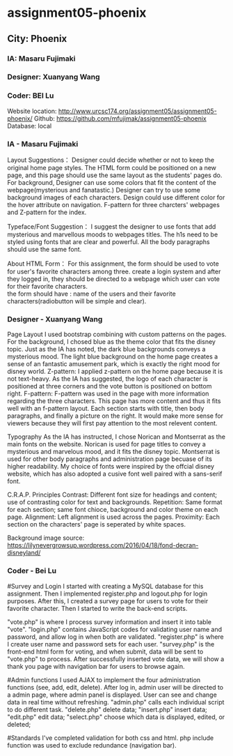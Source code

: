 # assignment05-phoenix
## City: Phoenix
### IA: Masaru Fujimaki
### Designer: Xuanyang Wang
### Coder: BEI Lu

Website location: http://www.urcsc174.org/assignment05/assignment05-phoenix/
Github: https://github.com/mfujimak/assignment05-phoenix
Database: local

### IA - Masaru Fujimaki

Layout Suggestions：
Designer could decide whether or not to keep the original home page styles.
The HTML form could be positioned on a new page, and this page should use the same layout as the students' pages do. 
For background, Designer can use some colors that fit the content of the webpage(mysterious and fanatastic.) Designer can try to use some background images of each characters. 
Design could use different color for the hover attribute on navigation.
F-pattern for three charcters' webpages and Z-pattern for the index. 

Typeface/Font Suggestion：
I suggest the designer to use fonts that add mysterious and marvellous moods to webpages titles.
The h1s need to be styled using fonts that are clear and powerful.
All the body paragraphs should use the same font.

About HTML Form：
For this assignment, the form should be used to vote for user's favorite characters among three.
create a login system and after they logged in, they should be directed to a webpage which user can vote for their favorite characters.  
the form should have : name of the users and their favorite characters(radiobutton will be simple and clear). 


### Designer - Xuanyang Wang
Page Layout
I used bootstrap combining with custom patterns on the pages.
For the background, I chosed blue as the theme color that fits the disney topic. Just as the IA has noted, the dark blue backgrounds conveys a mysterious mood. The light blue background on the home page creates a sense of an fantastic amusement park, which is exactly the right mood for disney world.
    Z-pattern: I applied z-pattern on the home page because it is not text-heavy. As the IA has suggested, the logo of each character is positioned at three corners and the vote button is positioned on bottom right. 
    F-pattern: F-pattern was used in the page with more information regarding the three characters. This page has more content and thus it fits well with an f-pattern layout. Each section starts with title, then body paragraphs, and finally a picture on the right. It would make more sense for viewers because they will first pay attention to the most relevent content.

Typography
As the IA has instructed, I chose Norican and Montserrat as the main fonts on the website. Norican is used for page titles to convey a mysterious and marvelous mood, and it fits the disney topic. Montserrat is used for other body paragraphs and administration page becuase of its higher readability. My choice of fonts were inspired by the offcial disney website, which has also adopted a cusive font well paired with a sans-serif font.

C.R.A.P. Principles
    Contrast: Different font size for headings and content; use of contrasting color for text and backgrounds.
    Repetition: Same format for each section; same font chioce, background and color theme on each page.
    Alignment: Left alignment is used across the pages.
    Proximity: Each section on the characters' page is seperated by white spaces.

Background image source: https://lilynevergrowsup.wordpress.com/2016/04/18/fond-decran-disneyland/
    
### Coder - Bei Lu

#Survey and Login
I started with creating a MySQL database for this assignment. Then I implemented register.php and logout.php for login purposes. After this, I created a survey page for users to vote for their favorite character. Then I started to write the back-end scripts. 

"vote.php" is where I process survey information and insert it into table "vote".
"login.php" contains JavaScript codes for validating user name and password, and allow log in when both are validated.
"register.php" is where I create user name and password sets for each user.
"survey.php" is the front-end html form for voting, and when submit, data will be sent to "vote.php" to process.
After successfully inserted vote data, we will show a thank you page with navigation bar for users to browse again.

#Admin functions 
I used AJAX to implement the four administration functions (see, add, edit, delete).
After log in, admin user will be directed to a admin page, where admin panel is displayed. User can see and change data in real time without refreshing. "admin.php" calls each individual script to do different task.
"delete.php" delete data;
"insert.php" insert data;
"edit.php" edit data;
"select.php" choose which data is displayed, edited, or deleted;

#Standards
I've completed validation for both css and html.
php include function was used to exclude redundance (navigation bar).





